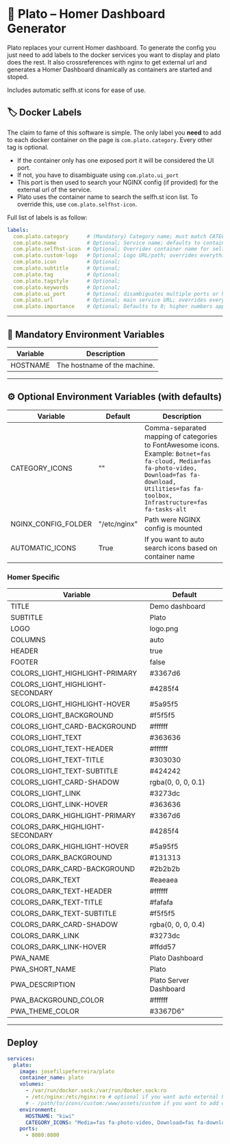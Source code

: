 # 🏺 Plato – Homer Dashboard Generator

Plato replaces your current Homer dashboard. To generate the config you just
need to add labels to the docker services you want to display and plato does the
rest. It also crossreferences with nginx to get external url and generates a
Homer Dashboard dinamically as containers are started and stoped.

Includes automatic selfh.st icons for ease of use.

## 🏷 Docker Labels

The claim to fame of this software is simple. The only label you **need** to add to
each docker container on the page is `com.plato.category`. Every other tag is optional.

- If the container only has one exposed port it will be considered the UI port.
- If not, you have to disambiguate using `com.plato.ui_port`
- This port is then used to search your NGINX config (if provided) for the
    external url of the service.
- Plato uses the container name to search the selfh.st icon list. To override this, use `com.plato.selfhst-icon`.

Full list of labels is as follow:

```yaml
labels:
  com.plato.category      # (Mandatory) Category name; must match CATEGORY_ICONS
  com.plato.name          # Optional; Service name; defaults to container name if not provided
  com.plato.selfhst-icon  # Optional; Overrides container name for selfh.st icons
  com.plato.custom-logo   # Optional; Logo URL/path; overrides everything
  com.plato.icon          # Optional;
  com.plato.subtitle      # Optional;
  com.plato.tag           # Optional;
  com.plato.tagstyle      # Optional;
  com.plato.keywords      # Optional;
  com.plato.ui_port       # Optional; disambiguates multiple ports or host-mounted containers
  com.plato.url           # Optional; main service URL; overrides everything
  com.plato.importance    # Optional; Defaults to 0; higher numbers appear first
```
---

## 🌟 Mandatory Environment Variables

| Variable        | Description                   |
|-----------------|-------------------------------|
| HOSTNAME        | The hostname of the machine.  |

---


## ⚙️ Optional Environment Variables (with defaults)

| Variable                          | Default         | Description |
|-----------------------------------|-----------------|-------------|
| CATEGORY_ICONS                    | ""              | Comma-separated mapping of categories to FontAwesome icons. Example: `Botnet=fas fa-cloud, Media=fas fa-photo-video, Download=fas fa-download, Utilities=fas fa-toolbox, Infrastructure=fas fa-tasks-alt` |
| NGINX_CONFIG_FOLDER                 | "/etc/nginx" | Path were NGINX config is mounted |
| AUTOMATIC_ICONS                   | True                    | If you want to auto search icons based on container name |

### Homer Specific

| Variable                          | Default                |
|-----------------------------------|------------------------|
| TITLE                             | Demo dashboard         |
| SUBTITLE                          | Plato                  |
| LOGO                              | logo.png               |
| COLUMNS                           | auto                   |
| HEADER                            | true                   |
| FOOTER                            | false                  |
| COLORS_LIGHT_HIGHLIGHT-PRIMARY    | #3367d6                |
| COLORS_LIGHT_HIGHLIGHT-SECONDARY  | #4285f4                |
| COLORS_LIGHT_HIGHLIGHT-HOVER      | #5a95f5                |
| COLORS_LIGHT_BACKGROUND           | #f5f5f5                |
| COLORS_LIGHT_CARD-BACKGROUND      | #ffffff                |
| COLORS_LIGHT_TEXT                 | #363636                |
| COLORS_LIGHT_TEXT-HEADER          | #ffffff                |
| COLORS_LIGHT_TEXT-TITLE           | #303030                |
| COLORS_LIGHT_TEXT-SUBTITLE        | #424242                |
| COLORS_LIGHT_CARD-SHADOW          | rgba(0, 0, 0, 0.1)     |
| COLORS_LIGHT_LINK                 | #3273dc                |
| COLORS_LIGHT_LINK-HOVER           | #363636                |
| COLORS_DARK_HIGHLIGHT-PRIMARY     | #3367d6                |
| COLORS_DARK_HIGHLIGHT-SECONDARY   | #4285f4                |
| COLORS_DARK_HIGHLIGHT-HOVER       | #5a95f5                |
| COLORS_DARK_BACKGROUND            | #131313                |
| COLORS_DARK_CARD-BACKGROUND       | #2b2b2b                |
| COLORS_DARK_TEXT                  | #eaeaea                |
| COLORS_DARK_TEXT-HEADER           | #ffffff                |
| COLORS_DARK_TEXT-TITLE            | #fafafa                |
| COLORS_DARK_TEXT-SUBTITLE         | #f5f5f5                |
| COLORS_DARK_CARD-SHADOW           | rgba(0, 0, 0, 0.4)     |
| COLORS_DARK_LINK                  | #3273dc                |
| COLORS_DARK_LINK-HOVER            | #ffdd57                |
| PWA_NAME                          | Plato Dashboard        |
| PWA_SHORT_NAME                    | Plato                  |
| PWA_DESCRIPTION                   | Plato Server Dashboard |
| PWA_BACKGROUND_COLOR              | #ffffff                |
| PWA_THEME_COLOR                   | #3367D6"               |

---

## Deploy

```yaml
services:
  plato:
    image: josefilipeferreira/plato
    container_name: plato
    volumes:
      - /var/run/docker.sock:/var/run/docker.sock:ro
      - /etc/nginx:/etc/nginx:ro # optional if you want auto external URL
      # - /path/to/icons/custom:/www/assets/custom if you want to add or override icons to selfhst list
    environment:
      HOSTNAME: "kiwi"
      CATEGORY_ICONS: "Media=fas fa-photo-video, Download=fas fa-download, Utilities=fas fa-toolbox"
    ports:
      - 8080:8080
```
